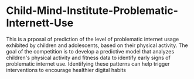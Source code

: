 # Child-Mind-Institute-Problematic-Internett-Use
This is a prposal of prediction of the level of problematic internet usage exhibited by children and adolescents, based on their physical activity. The goal of the competition is to develop a predictive model that analyzes children's physical activity and fitness data to identify early signs of problematic internet use. Identifying these patterns can help trigger interventions to encourage healthier digital habits
